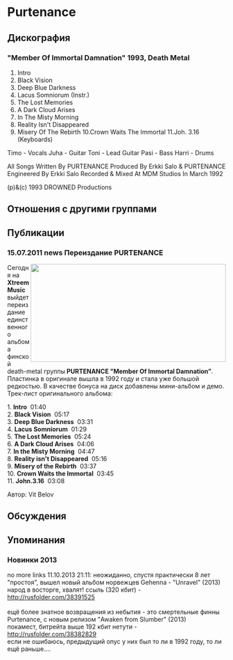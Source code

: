 # Purtenance



## Дискография

### "Member Of Immortal Damnation" 1993, Death Metal

1. Intro
2. Black Vision
3. Deep Blue Darkness
4. Lacus Somniorum (Instr.)
5. The Lost Memories
6. A Dark Cloud Arises
7. In The Misty Morning
8. Reality Isn't Disappeared
9. Misery Of The Rebirth
10.Crown Waits The Immortal
11.Joh. 3.16 (Keyboards)

 Timo - Vocals
 Juha - Guitar
 Toni - Lead Guitar
 Pasi - Bass
 Harri - Drums

All Songs Written By PURTENANCE
Produced By Erkki Salo & PURTENANCE
Engineered By Erkki Salo
Recorded & Mixed At MDM Studios In March 1992

(p)&(c) 1993 DROWNED Productions


## Отношения с другими группами


## Публикации

### 15.07.2011 news Переиздание PURTENANCE

<P><IMG height=225 alt="" hspace=0 src="/images/news_rus/2011.07/20162.jpg" width=450 align=right border=0>Сегодня на <STRONG>Xtreem Music</STRONG> выйдет переиздание единственного альбома финской death-metal группы<STRONG> PURTENANCE "Member Of Immortal Damnation”</STRONG>. Пластинка в оригинале вышла в 1992 году и стала уже большой редкостью. В качестве бонуса на диск добавлены мини-альбом и демо. Трек-лист оригинального альбома:</P>
<P>1. <STRONG>Intro</STRONG>&nbsp; 01:40&nbsp;&nbsp;&nbsp; <BR>2. <STRONG>Black Vision</STRONG>&nbsp; 05:17&nbsp; <BR>3. <STRONG>Deep Blue Darkness</STRONG>&nbsp; 03:31&nbsp;&nbsp; <BR>4. <STRONG>Lacus Somniorum</STRONG>&nbsp; 01:29&nbsp; <BR>5. <STRONG>The Lost Memories</STRONG>&nbsp; 05:24&nbsp;&nbsp; <BR>6. <STRONG>A Dark Cloud Arises</STRONG>&nbsp; 04:06&nbsp; <BR>7. <STRONG>In the Misty Morning</STRONG>&nbsp; 04:47&nbsp; <BR>8. <STRONG>Reality isn't Disappeared</STRONG>&nbsp; 05:16&nbsp; <BR>9. <STRONG>Misery of the Rebirth</STRONG>&nbsp; 03:37&nbsp; <BR>10. <STRONG>Crown Waits the Immortal</STRONG>&nbsp; 03:45&nbsp; <BR>11. <STRONG>John.3.16</STRONG>&nbsp; 03:08 </P>
Автор: Vit Belov


## Обсуждения


## Упоминания

### Новинки 2013

no more links 11.10.2013 21:11:
неожиданно, спустя практически 8 лет "простоя", вышел новый альбом норвежцев Gehenna - "Unravel" (2013)<BR>народ в восторге, хвалят! ссыль (320 кбит) - <A HREF="http://rusfolder.com/38391525" TARGET="_blank">http://rusfolder.com/38391525</A><BR><BR>ещё более знатное возвращения из небытия - это смертельные финны Purtenance, с новым релизом "Awaken from Slumber" (2013)<BR>покамест, битрейта выше 192 кбит нетути - <A HREF="http://rusfolder.com/38382829" TARGET="_blank">http://rusfolder.com/38382829</A><BR>если не ошибаюсь, предыдущий опус у них был то ли в 1992 году, то ли ещё раньше....

